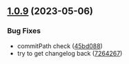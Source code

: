 ## [1.0.9](https://github.com/andrew-org-test/example-mono/compare/backend-common-v1.0.8...backend-common-v1.0.9) (2023-05-06)


### Bug Fixes

* commitPath check ([45bd088](https://github.com/andrew-org-test/example-mono/commit/45bd088fd8fb6afd8555f8b10a865d7ffd2c3389))
* try to get changelog back ([7264267](https://github.com/andrew-org-test/example-mono/commit/7264267ddd8d8d688c620db940c802d5cb9f9bf6))
